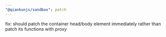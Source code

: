 ```yaml
---
"@qiankunjs/sandbox": patch
---
```


fix: should patch the container head/body element immediately rather than patch its functions with proxy
